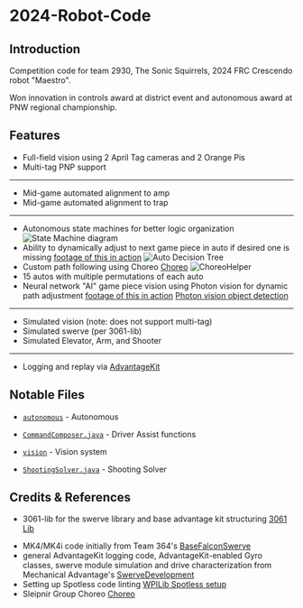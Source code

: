 # 2024-Robot-Code
## Introduction

Competition code for team 2930, The Sonic Squirrels, 2024 FRC Crescendo robot "Maestro".

Won innovation in controls award at district event and autonomous award at PNW regional championship.

## Features
- Full-field vision using 2 April Tag cameras and 2 Orange Pis
- Multi-tag PNP support
--------------
- Mid-game automated alignment to amp
- Mid-game automated alignment to trap
--------------
- Autonomous state machines for better logic organization
  ![State Machine diagram](https://github.com/FRC-Sonic-Squirrels/2024-Robot-Code/assets/92405837/a0066658-8b5a-4141-ad7e-9b6d65bcf23c)
- Ability to dynamically adjust to next game piece in auto if desired one is missing
  [footage of this in action](https://www.thebluealliance.com/match/2024mil_qm15)
  ![Auto Decision Tree](https://github.com/FRC-Sonic-Squirrels/2024-Robot-Code/assets/92405837/ae6d1e77-4f57-469c-a7da-7b00edcec668)
- Custom path following using Choreo [Choreo](https://github.com/SleipnirGroup/Choreo)
  ![ChoreoHelper](https://github.com/FRC-Sonic-Squirrels/2024-Robot-Code/assets/92405837/d41b2ca9-296f-423a-b696-3c95fa36031f)
- 15 autos with multiple permutations of each auto
- Neural network "AI" game piece vision using Photon vision for dynamic path adjustment
  [footage of this in action](https://www.thebluealliance.com/match/2024pncmp_qm91)
  [Photon vision object detection](https://docs.photonvision.org/en/latest/docs/objectDetection/about-object-detection.html)
--------------
- Simulated vision  (note: does not support multi-tag)
- Simulated swerve (per 3061-lib)
- Simulated Elevator, Arm, and Shooter
--------------
- Logging and replay via [AdvantageKit](https://github.com/Mechanical-Advantage/AdvantageKit/blob/main/README.md)

## Notable Files
- [`autonomous`](/src/main/java/frc/robot/autonomous) - Autonomous

- [`CommandComposer.java`](/src/main/java/frc/robot/CommandComposer.java) - Driver Assist functions

- [`vision`](/src/main/java/frc/robot/subsystems/vision) - Vision system

- [`ShootingSolver.java`](/src/main/java/frc/lib/team2930/ShootingSolver.java) - Shooting Solver

## Credits & References

- 3061-lib for the swerve library and base advantage kit structuring [3061 Lib](https://github.com/HuskieRobotics/3061-lib)
* MK4/MK4i code initially from Team 364's [BaseFalconSwerve](https://github.com/Team364/BaseFalconSwerve)
* general AdvantageKit logging code, AdvantageKit-enabled Gyro classes, swerve module simulation and drive characterization from Mechanical Advantage's [SwerveDevelopment](https://github.com/Mechanical-Advantage/SwerveDevelopment)
* Setting up Spotless code linting [WPILib Spotless setup](https://docs.wpilib.org/en/latest/docs/software/advanced-gradlerio/code-formatting.html#spotless)
* Sleipnir Group Choreo [Choreo](https://github.com/SleipnirGroup/Choreo)
